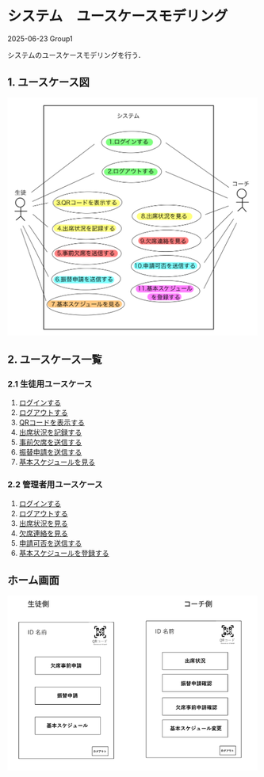# システム　ユースケースモデリング

2025-06-23 Group1

システムのユースケースモデリングを行う．


## 1. ユースケース図

<img src="img/usecase.png">

## 2. ユースケース一覧
### 2.1 生徒用ユースケース
1. [ログインする](./usecase01.md)
1. [ログアウトする](./usecase02.md)
1. [QRコードを表示する](./usecase03.md)
1. [出席状況を記録する](./usecase04.md)
1. [事前欠席を送信する](./usecase05.md)
1. [振替申請を送信する](./usecase06.md)
1. [基本スケジュールを見る](./usecase07.md)


### 2.2 管理者用ユースケース

1. [ログインする](./usecase01.md)
1. [ログアウトする](./usecase02.md)
1. [出席状況を見る](./usecase08.md)
1. [欠席連絡を見る](./usecase09.md)
1. [申請可否を送信する](./usecase10.md)
1. [基本スケジュールを登録する](./usecase11.md)

## ホーム画面
<img src="img/home.png">